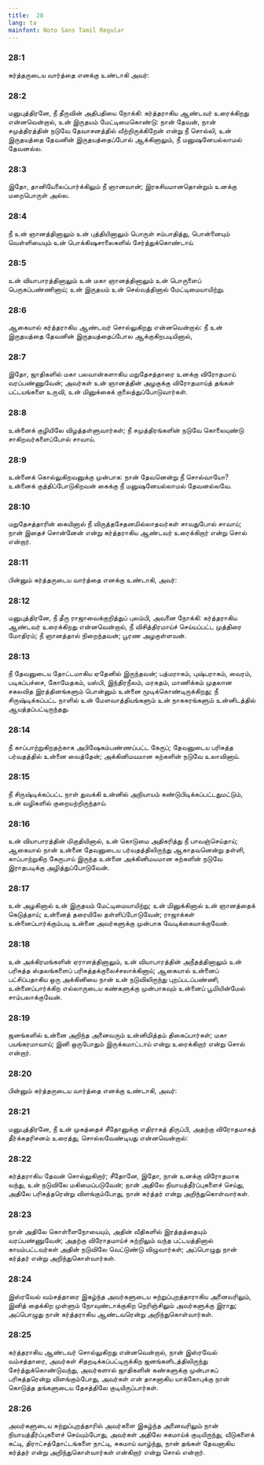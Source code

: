 ```yaml
---
title:  28
lang: ta
mainfont: Noto Sans Tamil Regular
---
```


###  28:1

கர்த்தருடைய வார்த்தை எனக்கு உண்டாகி அவர்:

###  28:2

மனுபுத்திரனே, நீ தீருவின் அதிபதியை நோக்கி: கர்த்தராகிய ஆண்டவர் உரைக்கிறது என்னவென்றால், உன் இருதயம் மேட்டிமைகொண்டு: நான் தேவன், நான் சமுத்திரத்தின் நடுவே தேவாசனத்தில் வீற்றிருக்கிறேன் என்று நீ சொல்லி, உன் இருதயத்தை தேவனின் இருதயத்தைப்போல் ஆக்கினாலும், நீ மனுஷனேயல்லாமல் தேவனல்ல.

###  28:3

இதோ, தானியேலைப்பார்க்கிலும் நீ ஞானவான்; இரகசியமானதொன்றும் உனக்கு மறைபொருள் அல்ல.

###  28:4

நீ உன் ஞானத்தினாலும் உன் புத்தியினாலும் பொருள் சம்பாதித்து, பொன்னையும் வெள்ளியையும் உன் பொக்கிஷசாலைகளில் சேர்த்துக்கொண்டாய்.

###  28:5

உன் வியாபாரத்தினாலும் உன் மகா ஞானத்தினாலும் உன் பொருளைப் பெருகப்பண்ணினாய்; உன் இருதயம் உன் செல்வத்தினால் மேட்டிமையாயிற்று.

###  28:6

ஆகையால் கர்த்தராகிய ஆண்டவர் சொல்லுகிறது என்னவென்றால்: நீ உன் இருதயத்தை தேவனின் இருதயத்தைப்போல ஆக்குகிறபடியினால்,

###  28:7

இதோ, ஜாதிகளில் மகா பலவான்களாகிய மறுதேசத்தாரை உனக்கு விரோதமாய் வரப்பண்ணுவேன்; அவர்கள் உன் ஞானத்தின் அழகுக்கு விரோதமாய்த் தங்கள் பட்டயங்களை உருவி, உன் மினுக்கைக் குலைத்துப்போடுவார்கள்.

###  28:8

உன்னைக் குழியிலே விழத்தள்ளுவார்கள்; நீ சமுத்திரங்களின் நடுவே கொலையுண்டு சாகிறவர்களைப்போல் சாவாய்.

###  28:9

உன்னைக் கொல்லுகிறவனுக்கு முன்பாக: நான் தேவனென்று நீ சொல்வாயோ? உன்னைக் குத்திப்போடுகிறவன் கைக்கு நீ மனுஷனேயல்லாமல் தேவனல்லவே.

###  28:10

மறுதேசத்தாரின் கையினால் நீ விருத்தசேதனமில்லாதவர்கள் சாவதுபோல் சாவாய்; நான் இதைச் சொன்னேன் என்று கர்த்தராகிய ஆண்டவர் உரைக்கிறார் என்று சொல் என்றார்.

###  28:11

பின்னும் கர்த்தருடைய வார்த்தை எனக்கு உண்டாகி, அவர்:

###  28:12

மனுபுத்திரனே, நீ தீரு ராஜாவைக்குறித்துப் புலம்பி, அவனை நோக்கி: கர்த்தராகிய ஆண்டவர் உரைக்கிறது என்னவென்றால், நீ விசித்திரமாய்ச் செய்யப்பட்ட முத்திரை மோதிரம்; நீ ஞானத்தால் நிறைந்தவன்; பூரண அழகுள்ளவன்.

###  28:13

நீ தேவனுடைய தோட்டமாகிய ஏதேனில் இருந்தவன்; பத்மராகம், புஷ்பராகம், வைரம், படிகப்பச்சை, கோமேதகம், யஸ்பி, இந்திரநீலம், மரகதம், மாணிக்கம் முதலான சகலவித இரத்தினங்களும் பொன்னும் உன்னை மூடிக்கொண்டிருக்கிறது; நீ சிருஷ்டிக்கப்பட்ட நாளில் உன் மேளவாத்தியங்களும் உன் நாகசுரங்களும் உன்னிடத்தில் ஆயத்தப்பட்டிருந்தது.

###  28:14

நீ காப்பாற்றுகிறதற்காக அபிஷேகம்பண்ணப்பட்ட கேருப்; தேவனுடைய பரிசுத்த பர்வதத்தில் உன்னை வைத்தேன்; அக்கினிமயமான கற்களின் நடுவே உலாவினாய்.

###  28:15

நீ சிருஷ்டிக்கப்பட்ட நாள் துவக்கி உன்னில் அநியாயம் கண்டுபிடிக்கப்பட்டதுமட்டும், உன் வழிகளில் குறையற்றிருந்தாய்.

###  28:16

உன் வியாபாரத்தின் மிகுதியினால், உன் கொடுமை அதிகரித்து நீ பாவஞ்செய்தாய்; ஆகையால் நான் உன்னை தேவனுடைய பர்வதத்திலிருந்து ஆகாதவனென்று தள்ளி, காப்பாற்றுகிற கேருபாய் இருந்த உன்னை அக்கினிமயமான கற்களின் நடுவே இராதபடிக்கு அழித்துப்போடுவேன்.

###  28:17

உன் அழகினால் உன் இருதயம் மேட்டிமையாயிற்று; உன் மினுக்கினால் உன் ஞானத்தைக் கெடுத்தாய்; உன்னைத் தரையிலே தள்ளிப்போடுவேன்; ராஜாக்கள் உன்னைப்பார்க்கும்படி உன்னை அவர்களுக்கு முன்பாக வேடிக்கையாக்குவேன்.

###  28:18

உன் அக்கிரமங்களின் ஏராளத்தினாலும், உன் வியாபாரத்தின் அநீதத்தினாலும் உன் பரிசுத்த ஸ்தலங்களைப் பரிசுத்தக்குலைச்சலாக்கினாய்; ஆகையால் உன்னைப் பட்சிப்பதாகிய ஒரு அக்கினியை நான் உன் நடுவிலிருந்து புறப்படப்பண்ணி, உன்னைப்பார்க்கிற எல்லாருடைய கண்களுக்கு முன்பாகவும் உன்னைப் பூமியின்மேல் சாம்பலாக்குவேன்.

###  28:19

ஜனங்களில் உன்னை அறிந்த அனைவரும் உன்னிமித்தம் திகைப்பார்கள்; மகா பயங்கரமாவாய்; இனி ஒருபோதும் இருக்கமாட்டாய் என்று உரைக்கிறார் என்று சொல் என்றார்.

###  28:20

பின்னும் கர்த்தருடைய வார்த்தை எனக்கு உண்டாகி, அவர்:

###  28:21

மனுபுத்திரனே, நீ உன் முகத்தைச் சீதோனுக்கு எதிராகத் திருப்பி, அதற்கு விரோதமாகத் தீர்க்கதரிசனம் உரைத்து, சொல்லவேண்டியது என்னவென்றால்:

###  28:22

கர்த்தராகிய தேவன் சொல்லுகிறார்; சீதோனே, இதோ, நான் உனக்கு விரோதமாக வந்து, உன் நடுவிலே மகிமைப்படுவேன்; நான் அதிலே நியாயத்தீர்ப்புகளைச் செய்து, அதிலே பரிசுத்தரென்று விளங்கும்போது, நான் கர்த்தர் என்று அறிந்துகொள்வார்கள்.

###  28:23

நான் அதிலே கொள்ளைநோயையும், அதின் வீதிகளில் இரத்தத்தையும் வரப்பண்ணுவேன்; அதற்கு விரோதமாய்ச் சுற்றிலும் வந்த பட்டயத்தினால் காயம்பட்டவர்கள் அதின் நடுவிலே வெட்டுண்டு விழுவார்கள்; அப்பொழுது நான் கர்த்தர் என்று அறிந்துகொள்வார்கள்.

###  28:24

இஸ்ரவேல் வம்சத்தாரை இகழ்ந்த அவர்களுடைய சுற்றுப்புறத்தாராகிய அனைவரிலும், இனித் தைக்கிற முள்ளும் நோவுண்டாக்குகிற நெரிஞ்சிலும் அவர்களுக்கு இராது; அப்பொழுது நான் கர்த்தராகிய ஆண்டவரென்று அறிந்துகொள்வார்கள்.

###  28:25

கர்த்தராகிய ஆண்டவர் சொல்லுகிறது என்னவென்றால், நான் இஸ்ரவேல் வம்சத்தாரை, அவர்கள் சிதறடிக்கப்பட்டிருக்கிற ஜனங்களிடத்திலிருந்து சேர்த்துக்கொண்டுவந்து, அவர்களால் ஜாதிகளின் கண்களுக்கு முன்பாகப் பரிசுத்தரென்று விளங்கும்போது, அவர்கள் என் தாசனாகிய யாக்கோபுக்கு நான் கொடுத்த தங்களுடைய தேசத்திலே குடியிருப்பார்கள்.

###  28:26

அவர்களுடைய சுற்றுப்புறத்தாரில் அவர்களை இகழ்ந்த அனைவரிலும் நான் நியாயத்தீர்ப்புகளைச் செய்யும்போது, அவர்கள் அதிலே சுகமாய்க் குடியிருந்து, வீடுகளைக் கட்டி, திராட்சத்தோட்டங்களை நாட்டி, சுகமாய் வாழ்ந்து, நான் தங்கள் தேவனாகிய கர்த்தர் என்று அறிந்துகொள்வார்கள் என்கிறார் என்று சொல் என்றார்.

